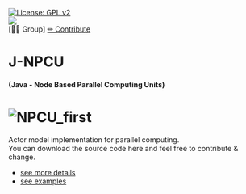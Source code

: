 [![License: GPL v2](https://img.shields.io/badge/License-GPL%20v2-blue.svg)](https://www.gnu.org/licenses/old-licenses/gpl-2.0.en.html)<br>
<img src='https://img.shields.io/badge/Java-ED8B00?style=for-the-badge&logo=java&logoColor=white'></img><br>
[🤜🤛 Group]
[✏ Contribute](#-contribute-)

# J-NPCU <h4> (Java - Node Based Parallel Computing Units)</h4>

![NPCU_first](https://user-images.githubusercontent.com/22853419/125202661-2dac7b80-e27d-11eb-8c0c-c595fb34c778.png)
==
Actor model implementation for parallel computing.<br>
You can download the source code here and feel free to contribute & change.<br>
- [see more details](https://github.com/Osmanyasal/NPCU) 
- [see examples](https://github.com/Osmanyasal/J-NPCU-Examples)
